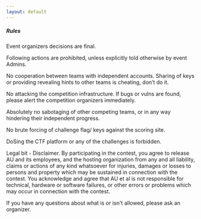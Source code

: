 ```yaml
---
layout: default
---
```


##### Rules

Event organizers decisions are final.

Following actions are prohibited, unless explicitly told otherwise by event Admins.

No cooperation between teams with independent accounts. Sharing of keys or providing revealing hints to other teams is cheating, don’t do it.

No attacking the competition infrastructure. If bugs or vulns are found, please alert the competition organizers immediately.

Absolutely no sabotaging of other competing teams, or in any way hindering their independent progress.

No brute forcing of challenge flag/ keys against the scoring site.

DoSing the CTF platform or any of the challenges is forbidden.

Legal bit - Disclaimer. By participating in the contest, you agree to release AU and its employees, and the hosting organization from any and all liability, claims or actions of any kind whatsoever for injuries, damages or losses to persons and property which may be sustained in connection with the contest. You acknowledge and agree that AU et al is not responsible for technical, hardware or software failures, or other errors or problems which may occur in connection with the contest.

If you have any questions about what is or isn't allowed, please ask an organizer.
